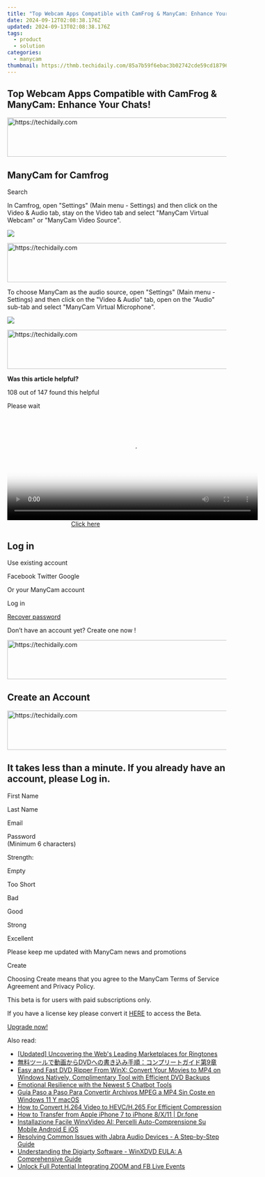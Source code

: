 ```yaml
---
title: "Top Webcam Apps Compatible with CamFrog & ManyCam: Enhance Your Chats!"
date: 2024-09-12T02:08:38.176Z
updated: 2024-09-13T02:08:38.176Z
tags:
  - product
  - solution
categories:
  - manycam
thumbnail: https://thmb.techidaily.com/85a7b59f6ebac3b02742cde59cd187960869a90caaaa91e9c7ebf00da17adc0d.jpg
---
```


## Top Webcam Apps Compatible with CamFrog & ManyCam: Enhance Your Chats!

<!-- affiliate ads begin -->
<a href="https://ephamedtechinc.pxf.io/c/5597632/2137203/26400" target="_top" id="2137203">
  <img src="//a.impactradius-go.com/display-ad/26400-2137203" border="0" alt="https://techidaily.com" width="728" height="90"/>
</a>
<img height="0" width="0" src="https://ephamedtechinc.pxf.io/i/5597632/2137203/26400" style="position:absolute;visibility:hidden;" border="0" />
<!-- affiliate ads end -->

## ManyCam for Camfrog

Search 

In Camfrog, open "Settings" (Main menu - Settings) and then click on the Video & Audio tab, stay on the Video tab and select "ManyCam Virtual Webcam" or "ManyCam Video Source".

![](https://manycam.com/build/images/help/settings/camfrog.jpg?v=b612228af8)   
  

<!-- affiliate ads begin -->
<a href="https://ephamedtechinc.pxf.io/c/5597632/2136622/26400" target="_top" id="2136622">
  <img src="//a.impactradius-go.com/display-ad/26400-2136622" border="0" alt="https://techidaily.com" width="728" height="90"/>
</a>
<img height="0" width="0" src="https://ephamedtechinc.pxf.io/i/5597632/2136622/26400" style="position:absolute;visibility:hidden;" border="0" />
<!-- affiliate ads end -->

  
To choose ManyCam as the audio source, open "Settings" (Main menu - Settings) and then click on the "Video & Audio" tab, open on the "Audio" sub-tab and select "ManyCam Virtual Microphone".

![](https://manycam.com/build/images/help/settings/audio/camfrog.jpg?v=77ca5d9ddd) 

<!-- affiliate ads begin -->
<a href="https://ephamedtechinc.pxf.io/c/5597632/2126493/26400" target="_top" id="2126493">
  <img src="//a.impactradius-go.com/display-ad/26400-2126493" border="0" alt="https://techidaily.com" width="640" height="90"/>
</a>
<img height="0" width="0" src="https://ephamedtechinc.pxf.io/i/5597632/2126493/26400" style="position:absolute;visibility:hidden;" border="0" />
<!-- affiliate ads end -->

**Was this article helpful?** 

108 out of 147 found this helpful 

  
Please wait 

<!-- affiliate ads begin -->
<span id="1983553">
					<video width="576" height="240" style="cursor:pointer"
           poster="//a.impactradius-go.com/display-clicktoplayimage/1983553.png"
           onclick="if(!this.playClicked){this.play();this.setAttribute('controls',true);this.playClicked=true;}">
	   <source src="//a.impactradius-go.com/display-ad/22993-1983553">
	   <img src="//a.impactradius-go.com/display-clicktoplayimage/1983553.png" style="border: none; height: 100%; width: 100%; object-fit: contain">
	</video>
	<div style="width:360px;text-align:center"><a href="javascript:window.open(decodeURIComponent('https%3A%2F%2Fhomestyler.sjv.io%2Fc%2F5597632%2F1983553%2F22993'), '_blank');void(0);">Click here</a></div>
</span>
<img height="0" width="0" src="https://imp.pxf.io/i/5597632/1983553/22993" style="position:absolute;visibility:hidden;" border="0" />
<!-- affiliate ads end -->

## Log in

Use existing account

Facebook Twitter Google 

Or your ManyCam account

Log in 

[Recover password](https://tools.techidaily.com/manycam/products/) 

 Don’t have an account yet? Create one now ! 

<!-- affiliate ads begin -->
<a href="https://unicoeye.pxf.io/c/5597632/2134224/18498" target="_top" id="2134224">
  <img src="//a.impactradius-go.com/display-ad/18498-2134224" border="0" alt="https://techidaily.com" width="728" height="90"/>
</a>
<img height="0" width="0" src="https://unicoeye.pxf.io/i/5597632/2134224/18498" style="position:absolute;visibility:hidden;" border="0" />
<!-- affiliate ads end -->

## Create an Account

<!-- affiliate ads begin -->
<a href="https://unicoeye.pxf.io/c/5597632/2134490/18498" target="_top" id="2134490">
  <img src="//a.impactradius-go.com/display-ad/18498-2134490" border="0" alt="https://techidaily.com" width="728" height="90"/>
</a>
<img height="0" width="0" src="https://unicoeye.pxf.io/i/5597632/2134490/18498" style="position:absolute;visibility:hidden;" border="0" />
<!-- affiliate ads end -->

## It takes less than a minute. If you already have an account, please Log in.

First Name 

Last Name 

Email 

Password  
(Minimum 6 characters) 

Strength: 

Empty

Too Short

Bad

Good

Strong

Excellent

Please keep me updated with ManyCam news and promotions 

Create 

Choosing Create means that you agree to the ManyCam Terms of Service Agreement and Privacy Policy.

This beta is for users with paid subscriptions only.

If you have a license key please convert it [HERE](https://tools.techidaily.com/manycam/products/) to access the Beta.

[Upgrade now!](https://tools.techidaily.com/manycam/products/)

<ins class="adsbygoogle"
     style="display:block"
     data-ad-format="autorelaxed"
     data-ad-client="ca-pub-7571918770474297"
     data-ad-slot="1223367746"></ins>

<ins class="adsbygoogle"
     style="display:block"
     data-ad-client="ca-pub-7571918770474297"
     data-ad-slot="8358498916"
     data-ad-format="auto"
     data-full-width-responsive="true"></ins>

<span class="atpl-alsoreadstyle">Also read:</span>
<div><ul>
<li><a href="https://fox-helps.techidaily.com/updated-uncovering-the-webs-leading-marketplaces-for-ringtones/"><u>[Updated] Uncovering the Web's Leading Marketplaces for Ringtones</u></a></li>
<li><a href="https://some-approaches.techidaily.com/dvd9/"><u>無料ツールで動画からDVDへの書き込み手順：コンプリートガイド第9章</u></a></li>
<li><a href="https://some-approaches.techidaily.com/easy-and-fast-dvd-ripper-from-winx-convert-your-movies-to-mp4-on-windows-natively-complimentary-tool-with-efficient-dvd-backups/"><u>Easy and Fast DVD Ripper From WinX: Convert Your Movies to MP4 on Windows Natively, Complimentary Tool with Efficient DVD Backups</u></a></li>
<li><a href="https://tech-revival.techidaily.com/emotional-resilience-with-the-newest-5-chatbot-tools/"><u>Emotional Resilience with the Newest 5 Chatbot Tools</u></a></li>
<li><a href="https://some-approaches.techidaily.com/guia-paso-a-paso-para-convertir-archivos-mpeg-a-mp4-sin-coste-en-windows-11-y-macos/"><u>Guía Paso a Paso Para Convertir Archivos MPEG a MP4 Sin Coste en Windows 11 Y macOS</u></a></li>
<li><a href="https://some-guidance.techidaily.com/how-to-convert-h264-video-to-hevch265-for-efficient-compression/"><u>How to Convert H.264 Video to HEVC/H.265 For Efficient Compression</u></a></li>
<li><a href="https://iphone-transfer.techidaily.com/how-to-transfer-from-apple-iphone-7-to-iphone-8x11-drfone-by-drfone-transfer-from-ios/"><u>How to Transfer from Apple iPhone 7 to iPhone 8/X/11 | Dr.fone</u></a></li>
<li><a href="https://some-approaches.techidaily.com/installazione-facile-winxvideo-ai-percelli-auto-comprensione-su-mobile-android-e-ios/"><u>Installazione Facile WinxVideo AI: Percelli Auto-Comprensione Su Mobile Android E iOS</u></a></li>
<li><a href="https://sound-issues.techidaily.com/resolving-common-issues-with-jabra-audio-devices-a-step-by-step-guide/"><u>Resolving Common Issues with Jabra Audio Devices - A Step-by-Step Guide</u></a></li>
<li><a href="https://some-approaches.techidaily.com/understanding-the-digiarty-software-winxdvd-eula-a-comprehensive-guide/"><u>Understanding the Digiarty Software - WinXDVD EULA: A Comprehensive Guide</u></a></li>
<li><a href="https://fox-info.techidaily.com/unlock-full-potential-integrating-zoom-and-fb-live-events/"><u>Unlock Full Potential Integrating ZOOM and FB Live Events</u></a></li>
</ul></div>

